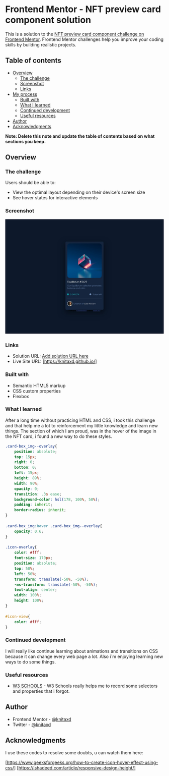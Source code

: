 # Frontend Mentor - NFT preview card component solution

This is a solution to the [NFT preview card component challenge on Frontend Mentor](https://www.frontendmentor.io/challenges/nft-preview-card-component-SbdUL_w0U). Frontend Mentor challenges help you improve your coding skills by building realistic projects. 

## Table of contents

- [Overview](#overview)
  - [The challenge](#the-challenge)
  - [Screenshot](#screenshot)
  - [Links](#links)
- [My process](#my-process)
  - [Built with](#built-with)
  - [What I learned](#what-i-learned)
  - [Continued development](#continued-development)
  - [Useful resources](#useful-resources)
- [Author](#author)
- [Acknowledgments](#acknowledgments)

**Note: Delete this note and update the table of contents based on what sections you keep.**

## Overview

### The challenge

Users should be able to:

- View the optimal layout depending on their device's screen size
- See hover states for interactive elements

### Screenshot

![screenshot](./screenshot.jpg)

### Links

- Solution URL: [Add solution URL here](https://your-solution-url.com)
- Live Site URL: [https://knitaxd.github.io/]

### Built with

- Semantic HTML5 markup
- CSS custom properties
- Flexbox

### What I learned

After a long time without practicing HTML and CSS, i took this challenge and that help me a lot to reinforcement my little knowledge and learn new things. The section of which I am proud, was in the hover of the image in the NFT card, i found a new way to do these styles.


```css
.card-box_img--overlay{
    position: absolute;
    top: 15px;
    right: 0;
    bottom: 0;
    left: 15px;
    height: 89%;
    width: 90%;
    opacity: 0;
    transition: .3s ease;
    background-color: hsl(178, 100%, 50%);
    padding: inherit;
    border-radius: inherit;
}

.card-box_img:hover .card-box_img--overlay{
    opacity: 0.6;
}

.icon-overlay{
    color: #fff;
    font-size: 170px;
    position: absolute;
    top: 50%;
    left: 50%;
    transform: translate(-50%, -50%);
    -ms-transform: translate(-50%, -50%);
    text-align: center;
    width: 100%;
    height: 100%;
}

#icon-view{
    color: #fff;
}
```

### Continued development

I will really like continue learning about animations and transitions on CSS because it can change every web page a lot. Also i´m enjoying learning new ways to do some things.

### Useful resources

- [W3 SCHOOLS](https://www.w3schools.com/css/) - W3 Schools really helps me to record some selectors and properties that i forgot.

## Author

- Frontend Mentor - [@knitaxd](https://www.frontendmentor.io/profile/yourusername)
- Twitter - [@knitaxd](https://twitter.com/knitaxd)

## Acknowledgments

I use these codes to resolve some doubts, u can watch them here:

[https://www.geeksforgeeks.org/how-to-create-icon-hover-effect-using-css/]
[https://ishadeed.com/article/responsive-design-height/]
